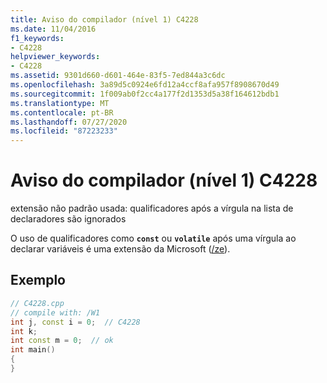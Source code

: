 ```yaml
---
title: Aviso do compilador (nível 1) C4228
ms.date: 11/04/2016
f1_keywords:
- C4228
helpviewer_keywords:
- C4228
ms.assetid: 9301d660-d601-464e-83f5-7ed844a3c6dc
ms.openlocfilehash: 3a89d5c0924e6fd12a4ccf8afa957f8908670d49
ms.sourcegitcommit: 1f009ab0f2cc4a177f2d1353d5a38f164612bdb1
ms.translationtype: MT
ms.contentlocale: pt-BR
ms.lasthandoff: 07/27/2020
ms.locfileid: "87223233"
---
```

# <a name="compiler-warning-level-1-c4228"></a>Aviso do compilador (nível 1) C4228

extensão não padrão usada: qualificadores após a vírgula na lista de declaradores são ignorados

O uso de qualificadores como **`const`** ou **`volatile`** após uma vírgula ao declarar variáveis é uma extensão da Microsoft ([/ze](../../build/reference/za-ze-disable-language-extensions.md)).

## <a name="example"></a>Exemplo

```cpp
// C4228.cpp
// compile with: /W1
int j, const i = 0;  // C4228
int k;
int const m = 0;  // ok
int main()
{
}
```
